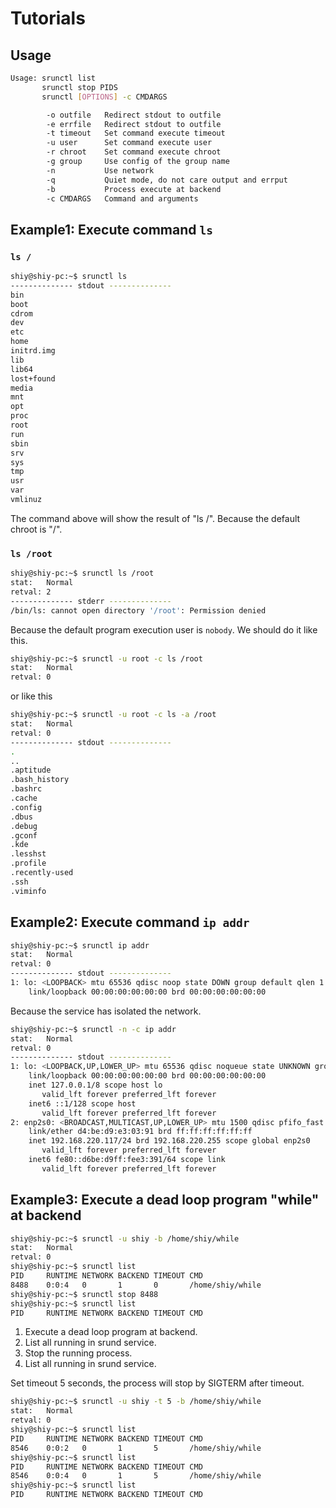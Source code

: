 
# Tutorials

## Usage

```sh
Usage: srunctl list
       srunctl stop PIDS
       srunctl [OPTIONS] -c CMDARGS

        -o outfile   Redirect stdout to outfile
        -e errfile   Redirect stdout to outfile
        -t timeout   Set command execute timeout
        -u user      Set command execute user
        -r chroot    Set command execute chroot
        -g group     Use config of the group name
        -n           Use network
        -q           Quiet mode, do not care output and errput
        -b           Process execute at backend
        -c CMDARGS   Command and arguments
```

## Example1: Execute command `ls`

### `ls /`
```sh
shiy@shiy-pc:~$ srunctl ls
-------------- stdout --------------
bin
boot
cdrom
dev
etc
home
initrd.img
lib
lib64
lost+found
media
mnt
opt
proc
root
run
sbin
srv
sys
tmp
usr
var
vmlinuz
```
The command above will show the result of "ls /". Because the default chroot is "/".

### `ls /root`

```sh
shiy@shiy-pc:~$ srunctl ls /root
stat:   Normal
retval: 2
-------------- stderr --------------
/bin/ls: cannot open directory '/root': Permission denied
```
Because the default program execution user is `nobody`.
We should do it like this.

```sh
shiy@shiy-pc:~$ srunctl -u root -c ls /root
stat:   Normal
retval: 0
```
or like this

```sh
shiy@shiy-pc:~$ srunctl -u root -c ls -a /root
stat:   Normal
retval: 0
-------------- stdout --------------
.
..
.aptitude
.bash_history
.bashrc
.cache
.config
.dbus
.debug
.gconf
.kde
.lesshst
.profile
.recently-used
.ssh
.viminfo
```

## Example2: Execute command `ip addr`

```sh
shiy@shiy-pc:~$ srunctl ip addr
stat:   Normal
retval: 0
-------------- stdout --------------
1: lo: <LOOPBACK> mtu 65536 qdisc noop state DOWN group default qlen 1
    link/loopback 00:00:00:00:00:00 brd 00:00:00:00:00:00

```
Because the service has isolated the network.

```sh
shiy@shiy-pc:~$ srunctl -n -c ip addr
stat:   Normal
retval: 0
-------------- stdout --------------
1: lo: <LOOPBACK,UP,LOWER_UP> mtu 65536 qdisc noqueue state UNKNOWN group default qlen 1
    link/loopback 00:00:00:00:00:00 brd 00:00:00:00:00:00
    inet 127.0.0.1/8 scope host lo
       valid_lft forever preferred_lft forever
    inet6 ::1/128 scope host
       valid_lft forever preferred_lft forever
2: enp2s0: <BROADCAST,MULTICAST,UP,LOWER_UP> mtu 1500 qdisc pfifo_fast state UP group default qlen 1000
    link/ether d4:be:d9:e3:03:91 brd ff:ff:ff:ff:ff:ff
    inet 192.168.220.117/24 brd 192.168.220.255 scope global enp2s0
       valid_lft forever preferred_lft forever
    inet6 fe80::d6be:d9ff:fee3:391/64 scope link
       valid_lft forever preferred_lft forever
```

## Example3: Execute a dead loop program "while" at backend

```sh
shiy@shiy-pc:~$ srunctl -u shiy -b /home/shiy/while
stat:   Normal
retval: 0
shiy@shiy-pc:~$ srunctl list
PID     RUNTIME NETWORK BACKEND TIMEOUT CMD
8488    0:0:4   0       1       0       /home/shiy/while
shiy@shiy-pc:~$ srunctl stop 8488
shiy@shiy-pc:~$ srunctl list
PID     RUNTIME NETWORK BACKEND TIMEOUT CMD
```

1. Execute a dead loop program at backend.
2. List all running in srund service.
3. Stop the running process.
4. List all running in srund service.

Set timeout 5 seconds, the process will stop by SIGTERM after timeout.

```sh
shiy@shiy-pc:~$ srunctl -u shiy -t 5 -b /home/shiy/while
stat:   Normal
retval: 0
shiy@shiy-pc:~$ srunctl list
PID     RUNTIME NETWORK BACKEND TIMEOUT CMD
8546    0:0:2   0       1       5       /home/shiy/while
shiy@shiy-pc:~$ srunctl list
PID     RUNTIME NETWORK BACKEND TIMEOUT CMD
8546    0:0:4   0       1       5       /home/shiy/while
shiy@shiy-pc:~$ srunctl list
PID     RUNTIME NETWORK BACKEND TIMEOUT CMD
```
